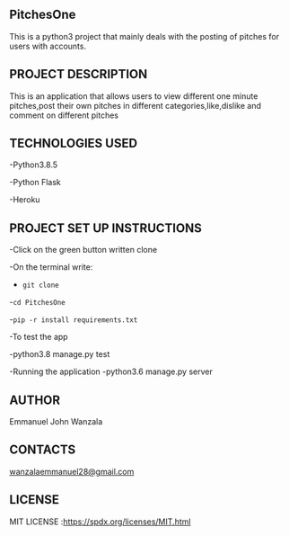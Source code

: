 ## PitchesOne

This is a python3 project that mainly deals with the posting of pitches for users with accounts.
## PROJECT DESCRIPTION
This is an application that allows users to view different one minute pitches,post their own pitches in different categories,like,dislike and comment on different pitches 

## TECHNOLOGIES USED

-Python3.8.5

-Python Flask

-Heroku

## PROJECT SET UP INSTRUCTIONS

-Click on the green button written clone

-On the terminal write:
- `git clone`

-`cd PitchesOne`

-`pip -r install requirements.txt`

-To test the app

 -python3.8 manage.py test

-Running the application
 -python3.6 manage.py server


## AUTHOR
Emmanuel John Wanzala

## CONTACTS
wanzalaemmanuel28@gmail.com

## LICENSE

MIT LICENSE :https://spdx.org/licenses/MIT.html

